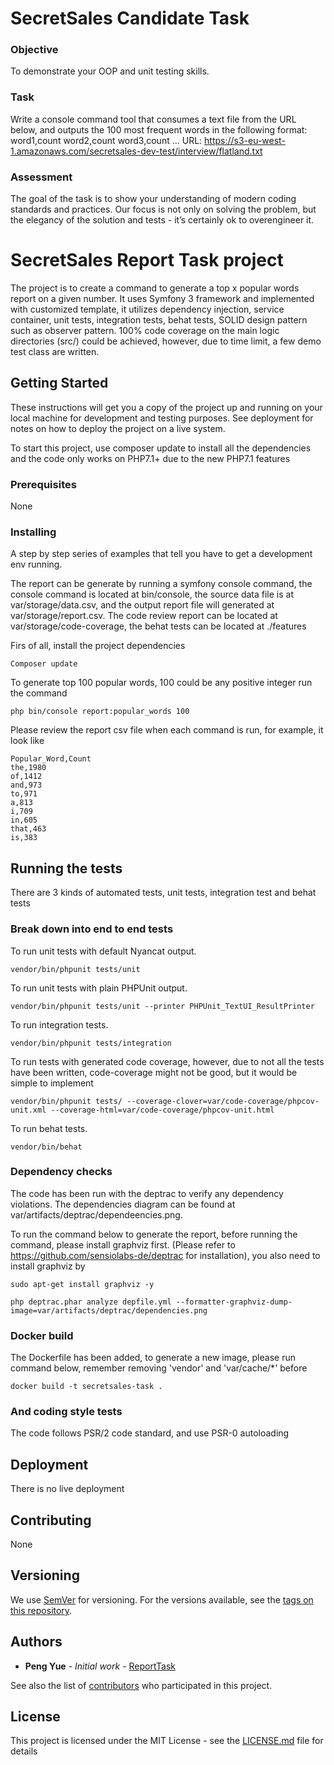 SecretSales Candidate Task
===============================

### Objective

To demonstrate your OOP and unit testing skills.

### Task

Write a console command tool that consumes a text file from the URL below, and outputs the
100 most frequent words in the following format:
word1,count
word2,count
word3,count
...
URL: https://s3-eu-west-1.amazonaws.com/secretsales-dev-test/interview/flatland.txt

### Assessment

The goal of the task is to show your understanding of modern coding standards
and practices. Our focus is not only on solving the problem, but the elegancy of the solution and
tests - it’s certainly ok to overengineer it.


# SecretSales Report Task project

The project is to create a command to generate a top x popular words report on a given number.
It uses Symfony 3 framework and implemented with customized template, it utilizes dependency injection,
service container, unit tests, integration tests, behat tests, SOLID design pattern such as observer pattern.
100% code coverage on the main logic directories (src/) could be achieved, however, due to time limit, a few demo test class are written.

## Getting Started

These instructions will get you a copy of the project up and running on your local machine for development and testing purposes. 
See deployment for notes on how to deploy the project on a live system.

To start this project, use composer update to install all the dependencies and the code only works on PHP7.1+ due to 
the new PHP7.1 features


### Prerequisites

None


### Installing

A step by step series of examples that tell you have to get a development env running.

The report can be generate by running a symfony console command, the console command is located at
bin/console, the source data file is at var/storage/data.csv, and the output report file will 
generated at var/storage/report.csv. The code review report can be located at var/storage/code-coverage, 
the behat tests can be located at ./features 

Firs of all, install the project dependencies

```
Composer update
```

To generate top 100 popular words, 100 could be any positive integer run the command

```
php bin/console report:popular_words 100
```

Please review the report csv file when each command is run, for example, it look like

```
Popular_Word,Count
the,1980
of,1412
and,973
to,971
a,813
i,709
in,605
that,463
is,383
```


## Running the tests

There are 3 kinds of automated tests, unit tests, integration test and behat tests

### Break down into end to end tests

To run unit tests with default Nyancat output.

```
vendor/bin/phpunit tests/unit
```

To run unit tests with plain PHPUnit output.

```
vendor/bin/phpunit tests/unit --printer PHPUnit_TextUI_ResultPrinter
```

To run integration tests.

```
vendor/bin/phpunit tests/integration
```

To run tests with generated code coverage, however, due to not all the tests have been written, code-coverage might not be good, but it would be simple to implement

```
vendor/bin/phpunit tests/ --coverage-clover=var/code-coverage/phpcov-unit.xml --coverage-html=var/code-coverage/phpcov-unit.html
```

To run behat tests.

```
vendor/bin/behat
```


### Dependency checks

The code has been run with the deptrac to verify any dependency violations. The dependencies diagram
can be found at var/artifacts/deptrac/dependeencies.png.

To run the command below to generate the report, before running the command, please install graphviz first.
(Please refer to https://github.com/sensiolabs-de/deptrac for installation), you also need to install graphviz by

```
sudo apt-get install graphviz -y
```

```
php deptrac.phar analyze depfile.yml --formatter-graphviz-dump-image=var/artifacts/deptrac/dependencies.png
```

### Docker build

The Dockerfile has been added, to generate a new image, please run command below, 
remember removing 'vendor' and 'var/cache/*' before

```
docker build -t secretsales-task .
```


### And coding style tests

The code follows PSR/2 code standard, and use PSR-0 autoloading


## Deployment

There is no live deployment


## Contributing

None


## Versioning

We use [SemVer](http://semver.org/) for versioning. For the versions available, see the [tags on this repository](https://github.com/pengyue/Awin-ReportTask/tags). 


## Authors

* **Peng Yue** - *Initial work* - [ReportTask](https://github.com/pengyue/Awin-ReportTask)

See also the list of [contributors](https://github.com/pengyue/Awin-ReportTask/contributors) who participated in this project.


## License

This project is licensed under the MIT License - see the [LICENSE.md](LICENSE.md) file for details
